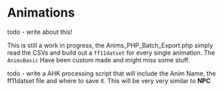 # Animations

todo - write about this!

This is still a work in progress, the Anims_PHP_Batch_Export.php simply read the CSVs and build out a `ff11datset` for every single animation. The `AnimsBasic` Have been custom made and might miss some stuff.

todo - write a AHK processing script that will include the Anim Name, the ff11datset file and where to save it. This will be very very similar to **NPC**